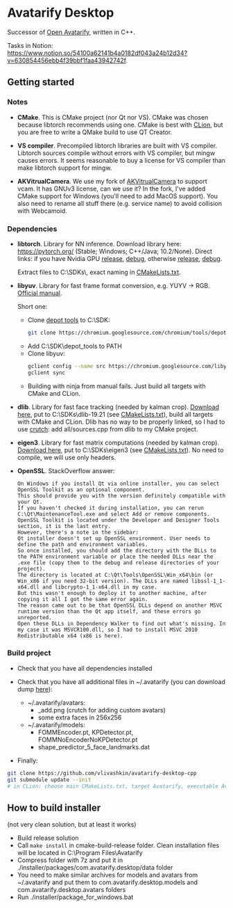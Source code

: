 # Avatarify Desktop

Successor of [Open Avatarify](https://github.com/alievk/avatarify), written in C++.

Tasks in Notion: https://www.notion.so/54100a62141b4a0182df043a24b12d34?v=630854456ebb4f39bbf1faa43942742f.


## Getting started
### Notes
* **CMake**. This is CMake project (nor Qt nor VS). CMake was chosen because libtorch recommends using one. CMake is best with [CLion](https://www.jetbrains.com/clion/), but you are free to write a QMake build to use QT Creator.

* **VS compiler**. Precompiled libtorch libraries are built with VS compiler. Libtorch sources compile without errors with VS compiler, but mingw causes errors. It seems reasonable to buy a license for VS compiler than make libtorch support for mingw.

* **AKVitrualCamera**. We use my fork of [AKVitrualCamera](https://github.com/vlivashkin/akvirtualcamera) to support vcam. It has GNUv3 license, can we use it? In the fork, I've added CMake support for Windows (you'll need to add MacOS support). You also need to rename all stuff there (e.g. service name) to avoid collision with Webcamoid.


### Dependencies
* **libtorch**. Library for NN inference. Download library here: https://pytorch.org/ (Stable; Windows; C++/Java; 10.2/None). Direct links: if you have Nvidia GPU [release](https://download.pytorch.org/libtorch/cu102/libtorch-win-shared-with-deps-1.6.0.zip), [debug](https://download.pytorch.org/libtorch/cu102/libtorch-win-shared-with-deps-debug-1.6.0.zip), otherwise [release](https://download.pytorch.org/libtorch/cpu/libtorch-win-shared-with-deps-1.6.0%2Bcpu.zip), [debug](https://download.pytorch.org/libtorch/cpu/libtorch-win-shared-with-deps-debug-1.6.0%2Bcpu.zip). 

  Extract files to C:\\SDKs\\, exact naming in [CMakeLists.txt](CMakeLists.txt).
  
* **libyuv**. Library for fast frame format conversion, e.g. YUYV -> RGB. [Official manual](https://chromium.googlesource.com/libyuv/libyuv/+/HEAD/docs/getting_started.md).
 
  Short one:
  * Clone [depot tools](https://commondatastorage.googleapis.com/chrome-infra-docs/flat/depot_tools/docs/html/depot_tools_tutorial.html#_setting_up) to C:\SDK:
    ```bash
    git clone https://chromium.googlesource.com/chromium/tools/depot_tools.git
    ```
  * Add C:\\SDK\\depot_tools to PATH
  * Clone libyuv:
    ```bash
    gclient config --name src https://chromium.googlesource.com/libyuv/libyuv
    gclient sync
    ```
  * Building with ninja from manual fails. Just build all targets with CMake and CLion.
  
* **dlib**. Library for fast face tracking (needed by kalman crop). [Download here](https://github.com/davisking/dlib/releases/tag/v19.21), put to C:\\SDKs\\dlib-19.21 (see [CMakeLists.txt](CMakeLists.txt)), build all targets with CMake and CLion. Dlib has no way to be properly linked, so I had to use [crutch](https://stackoverflow.com/a/43821988/5438422): add all/sources.cpp from dlib to my CMake project.

* **eigen3**. Library for fast matrix computations (needed by kalman crop). [Download here](http://eigen.tuxfamily.org/index.php?title=Main_Page), put to C:\\SDKs\\eigen3 (see [CMakeLists.txt](CMakeLists.txt)). No need to compile, we will use only headers.

* **OpenSSL**. StackOverflow answer:
	```
	On Windows if you install Qt via online installer, you can select OpenSSL Toolkit as an optional component.
	This should provide you with the version definitely compatible with your Qt.
	If you haven't checked it during installation, you can rerun C:\Qt\MaintenanceTool.exe and select Add or remove components.
	OpenSSL Toolkit is located under the Developer and Designer Tools section, it is the last entry.
	However, there's a note in the sidebar:
	Qt installer doesn't set up OpenSSL environment. User needs to define the path and environment variables.
	So once installed, you should add the directory with the DLLs to the PATH environment variable or place the needed DLLs near the .exe file (copy them to the debug and release directories of your project).
	The directory is located at C:\Qt\Tools\OpenSSL\Win_x64\bin (or Win_x86 if you need 32-bit version). The DLLs are named libssl-1_1-x64.dll and libcrypto-1_1-x64.dll in my case.
	But this wasn't enough to deploy it to another machine, after copying it all I got the same error again.
	The reason came out to be that OpenSSL DLLs depend on another MSVC runtime version than the Qt app itself, and these errors go unreported.
	Open these DLLs in Dependency Walker to find out what's missing. In my case it was MSVCR100.dll, so I had to install MSVC 2010 Redistributable x64 (x86 is here).
	```


### Build project
* Check that you have all dependencies installed
* Check that you have all additional files in ~/.avatarify (you can download dump [here](https://www.dropbox.com/s/c98y8b1bfijt1lm/.avatarify.zip?dl=0)):
  * ~/.avatarify/avatars:
    * _add.png (crutch for adding custom avatars)
    * some extra faces in 256x256
  * ~/.avatarify/models:
    * FOMMEncoder.pt, KPDetector.pt, FOMMNoEncoderNoKPDetector.pt
    * shape_predictor_5_face_landmarks.dat
     
* Finally:
```bash
git clone https://github.com/vlivashkin/avatarify-desktop-cpp
git submodule update --init
# in CLion: choose main CMakeLists.txt, target Avatarify, executable Avatarify
```

## How to build installer
(not very clean solution, but at least it works)

* Build release solution
* Call `make install` in cmake-build-release folder. Clean installation files will be located in C:\\Program Files\\Avatarify
* Compress folder with 7z and put it in ./installer/packages/com.avatarify.desktop/data folder
* You need to make similar archives for models and avatars from ~/.avatarify and put them to com.avatarify.desktop.models and com.avatarify.desktop.avatars folders
* Run ./installer/package_for_windows.bat